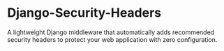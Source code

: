 # Django-Security-Headers
A lightweight Django middleware that automatically adds recommended security headers to protect your web application with zero configuration.
